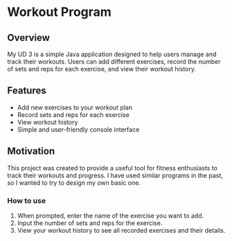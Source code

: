 # Workout Program

## Overview

My UD 3 is a simple Java application designed to help users manage and track their workouts. Users can add different exercises, record the number of sets and reps for each exercise, and view their workout history.

## Features

- Add new exercises to your workout plan
- Record sets and reps for each exercise
- View workout history
- Simple and user-friendly console interface

## Motivation

This project was created to provide a useful tool for fitness enthusiasts to track their workouts and progress. I have used similar programs in the past, so I wanted to try to design my own basic one.

### How to use

1. When prompted, enter the name of the exercise you want to add.
2. Input the number of sets and reps for the exercise.
3. View your workout history to see all recorded exercises and their details.
